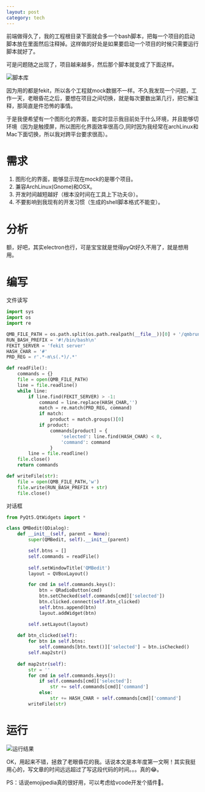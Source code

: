 ```yaml
---
layout: post
category: tech
---
```


前端做得久了，我的工程根目录下面就会多一个bash脚本，把每一个项目的启动脚本放在里面然后注释掉。这样做的好处是如果要启动一个项目的时候只需要运行脚本就好了。

可是问题随之出现了，项目越来越多，然后那个脚本就变成了下面这样。

![脚本库](http://ww4.sinaimg.cn/mw690/89d0a2e1gw1fbkbh1idg9j20gi046q4s.jpg)

因为用的都是fekit，所以各个工程就mock数据不一样。不久我发现一个问题，工作一天，老眼昏花之后，要想在项目之间切换，就是每次要数出第几行，把它解注释，那简直是件恐怖的事情。

于是我便希望有一个图形化的界面，能实时显示我目前处于什么环境，并且能够切环境（因为是触摸屏，所以图形化界面效率很高😏,同时因为我经常在archLinux和Mac下面切换，所以我对跨平台要求很高）。

# 需求

1. 图形化的界面，能够显示现在mock的是哪个项目。
2. 兼容ArchLinux(Gnome)和OSX。
3. 开发时间越短越好（根本没时间在工具上下功夫😢）。
4. 不要影响到我现有的开发习惯（生成的shell脚本格式不能变）。

# 分析

额，好吧，其实electron也行，可是宝宝就是觉得pyQt好久不用了，就是想用用。

# 编写

文件读写

```python
import sys
import os
import re

QMB_FILE_PATH = os.path.split(os.path.realpath(__file__))[0] + '/qmbrun.sh'# 我那个shell脚本叫qmbrun.sh
RUN_BASH_PREFIX = '#!/bin/bash\n'
FEKIT_SERVER = 'fekit server'
HASH_CHAR = '#'
PRD_REG = r'.*-m\s(.*)/.*'

def readFile():
    commands = {}
    file = open(QMB_FILE_PATH)
    line = file.readline()
    while line:
        if line.find(FEKIT_SERVER) > -1:
            command = line.replace(HASH_CHAR,'')
            match = re.match(PRD_REG, command)
            if match: 
                product = match.groups()[0]
            if product:
                commands[product] = {
                    'selected': line.find(HASH_CHAR) < 0,
                    'command': command
                }
        line = file.readline()
    file.close()
    return commands

def writeFile(str):
    file = open(QMB_FILE_PATH,'w')
    file.write(RUN_BASH_PREFIX + str)
    file.close()
```

对话框

```python
from PyQt5.QtWidgets import *

class QMBedit(QDialog):
    def __init__(self, parent = None):
        super(QMBedit, self).__init__(parent)

        self.btns = []
        self.commands = readFile()
        
        self.setWindowTitle('QMBedit')
        layout = QVBoxLayout()

        for cmd in self.commands.keys():
            btn = QRadioButton(cmd)
            btn.setChecked(self.commands[cmd]['selected'])
            btn.clicked.connect(self.btn_clicked)
            self.btns.append(btn)
            layout.addWidget(btn)

        self.setLayout(layout)
    
    def btn_clicked(self): 
        for btn in self.btns:
            self.commands[btn.text()]['selected'] = btn.isChecked()
        self.map2str()
    
    def map2str(self):
        str = ''
        for cmd in self.commands.keys():
            if self.commands[cmd]['selected']:
                str += self.commands[cmd]['command']
            else:
                str += HASH_CHAR + self.commands[cmd]['command']
        writeFile(str)
```

# 运行

![运行结果](http://ww1.sinaimg.cn/mw690/89d0a2e1gw1fbkbh2aju0j205s04xwex.jpg)

OK，用起来不错，拯救了老眼昏花的我。话说本文是本年度第一文啊！其实我挺用心的，写文章的时间远远超过了写这段代码的时间。。。真的😂。

PS：话说emojipedia真的很好用，可以考虑给vcode开发个插件🤔。